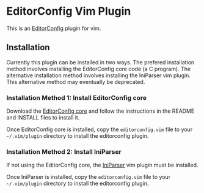 # EditorConfig Vim Plugin

This is an [EditorConfig][] plugin for vim.

## Installation

Currently this plugin can be installed in two ways.  The prefered installation
method involves installing the EditorConfig core code (a C program).  The
alternative installation method involves installing the IniParser vim plugin.
This alternative method may eventually be deprecated.


### Installation Method 1: Install EditorConfig core

Download the [EditorConfig core][] and follow the instructions in the README
and INSTALL files to install it.

Once EditorConfig core is installed, copy the `editorconfig.vim` file to your
`~/.vim/plugin` directory to install the editorconfig plugin.

### Installation Method 2: Install IniParser

If not using the EditorConfig core, the [IniParser][] vim plugin must be
installed.

Once IniParser is installed, copy the `editorconfig.vim` file to your
`~/.vim/plugin` directory to install the editorconfig plugin.

[EditorConfig]: http://treyhunner.github.com/editorconfig/
[EditorConfig core]: https://github.com/treyhunner/editorconfig
[IniParser]: http://www.vim.org/scripts/script.php?script_id=3434

